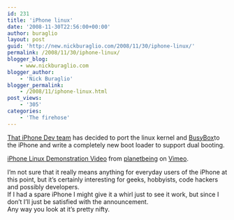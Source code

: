 ```yaml
---
id: 231
title: 'iPhone linux'
date: '2008-11-30T22:56:00+00:00'
author: buraglio
layout: post
guid: 'http://new.nickburaglio.com/2008/11/30/iphone-linux/'
permalink: /2008/11/30/iphone-linux/
blogger_blog:
    - www.nickburaglio.com
blogger_author:
    - 'Nick Buraglio'
blogger_permalink:
    - /2008/11/iphone-linux.html
post_views:
    - '305'
categories:
    - 'The firehose'
---
```


[That iPhone Dev team](http://blog.iphone-dev.org/post/62041396/linux-here-we-come) has decided to port the linux kernel and [BusyBox](http://www.busybox.net/)to the iPhone and write a completely new boot loader to support dual booting.

[iPhone Linux Demonstration Video](http://vimeo.com/2373142) from [planetbeing](http://vimeo.com/user983560) on [Vimeo](http://vimeo.com/).

I’m not sure that it really means anything for everyday users of the iPhone at this point, but it’s certainly interesting for geeks, hobbyists, code hackers and possibly developers.   
If I had a spare iPhone I might give it a whirl just to see it work, but since I don’t I’ll just be satisfied with the announcement.   
Any way you look at it’s pretty nifty.